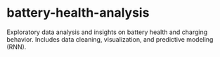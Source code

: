 # battery-health-analysis
Exploratory data analysis and insights on battery health and charging behavior. Includes data cleaning, visualization, and predictive modeling (RNN).
